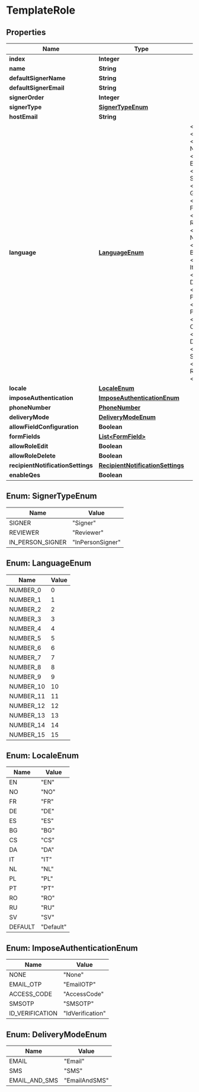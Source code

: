 

# TemplateRole


## Properties

| Name | Type | Description | Notes |
|------------ | ------------- | ------------- | -------------|
|**index** | **Integer** |  |  |
|**name** | **String** |  |  [optional] |
|**defaultSignerName** | **String** |  |  [optional] |
|**defaultSignerEmail** | **String** |  |  [optional] |
|**signerOrder** | **Integer** |  |  [optional] |
|**signerType** | [**SignerTypeEnum**](#SignerTypeEnum) |  |  [optional] |
|**hostEmail** | **String** |  |  [optional] |
|**language** | [**LanguageEnum**](#LanguageEnum) | &lt;p&gt;Description:&lt;/p&gt;&lt;ul&gt;&lt;li&gt;&lt;i&gt;0&lt;/i&gt; - None&lt;/li&gt;&lt;li&gt;&lt;i&gt;1&lt;/i&gt; - English&lt;/li&gt;&lt;li&gt;&lt;i&gt;2&lt;/i&gt; - Spanish&lt;/li&gt;&lt;li&gt;&lt;i&gt;3&lt;/i&gt; - German&lt;/li&gt;&lt;li&gt;&lt;i&gt;4&lt;/i&gt; - French&lt;/li&gt;&lt;li&gt;&lt;i&gt;5&lt;/i&gt; - Romanian&lt;/li&gt;&lt;li&gt;&lt;i&gt;6&lt;/i&gt; - Norwegian&lt;/li&gt;&lt;li&gt;&lt;i&gt;7&lt;/i&gt; - Bulgarian&lt;/li&gt;&lt;li&gt;&lt;i&gt;8&lt;/i&gt; - Italian&lt;/li&gt;&lt;li&gt;&lt;i&gt;9&lt;/i&gt; - Danish&lt;/li&gt;&lt;li&gt;&lt;i&gt;10&lt;/i&gt; - Polish&lt;/li&gt;&lt;li&gt;&lt;i&gt;11&lt;/i&gt; - Portuguese&lt;/li&gt;&lt;li&gt;&lt;i&gt;12&lt;/i&gt; - Czech&lt;/li&gt;&lt;li&gt;&lt;i&gt;13&lt;/i&gt; - Dutch&lt;/li&gt;&lt;li&gt;&lt;i&gt;14&lt;/i&gt; - Swedish&lt;/li&gt;&lt;li&gt;&lt;i&gt;15&lt;/i&gt; - Russian&lt;/li&gt;&lt;/ul&gt; |  [optional] |
|**locale** | [**LocaleEnum**](#LocaleEnum) |  |  [optional] |
|**imposeAuthentication** | [**ImposeAuthenticationEnum**](#ImposeAuthenticationEnum) |  |  [optional] |
|**phoneNumber** | [**PhoneNumber**](PhoneNumber.md) |  |  [optional] |
|**deliveryMode** | [**DeliveryModeEnum**](#DeliveryModeEnum) |  |  [optional] |
|**allowFieldConfiguration** | **Boolean** |  |  [optional] |
|**formFields** | [**List&lt;FormField&gt;**](FormField.md) |  |  [optional] |
|**allowRoleEdit** | **Boolean** |  |  [optional] |
|**allowRoleDelete** | **Boolean** |  |  [optional] |
|**recipientNotificationSettings** | [**RecipientNotificationSettings**](RecipientNotificationSettings.md) |  |  [optional] |
|**enableQes** | **Boolean** |  |  [optional] |



## Enum: SignerTypeEnum

| Name | Value |
|---- | -----|
| SIGNER | &quot;Signer&quot; |
| REVIEWER | &quot;Reviewer&quot; |
| IN_PERSON_SIGNER | &quot;InPersonSigner&quot; |



## Enum: LanguageEnum

| Name | Value |
|---- | -----|
| NUMBER_0 | 0 |
| NUMBER_1 | 1 |
| NUMBER_2 | 2 |
| NUMBER_3 | 3 |
| NUMBER_4 | 4 |
| NUMBER_5 | 5 |
| NUMBER_6 | 6 |
| NUMBER_7 | 7 |
| NUMBER_8 | 8 |
| NUMBER_9 | 9 |
| NUMBER_10 | 10 |
| NUMBER_11 | 11 |
| NUMBER_12 | 12 |
| NUMBER_13 | 13 |
| NUMBER_14 | 14 |
| NUMBER_15 | 15 |



## Enum: LocaleEnum

| Name | Value |
|---- | -----|
| EN | &quot;EN&quot; |
| NO | &quot;NO&quot; |
| FR | &quot;FR&quot; |
| DE | &quot;DE&quot; |
| ES | &quot;ES&quot; |
| BG | &quot;BG&quot; |
| CS | &quot;CS&quot; |
| DA | &quot;DA&quot; |
| IT | &quot;IT&quot; |
| NL | &quot;NL&quot; |
| PL | &quot;PL&quot; |
| PT | &quot;PT&quot; |
| RO | &quot;RO&quot; |
| RU | &quot;RU&quot; |
| SV | &quot;SV&quot; |
| DEFAULT | &quot;Default&quot; |



## Enum: ImposeAuthenticationEnum

| Name | Value |
|---- | -----|
| NONE | &quot;None&quot; |
| EMAIL_OTP | &quot;EmailOTP&quot; |
| ACCESS_CODE | &quot;AccessCode&quot; |
| SMSOTP | &quot;SMSOTP&quot; |
| ID_VERIFICATION | &quot;IdVerification&quot; |



## Enum: DeliveryModeEnum

| Name | Value |
|---- | -----|
| EMAIL | &quot;Email&quot; |
| SMS | &quot;SMS&quot; |
| EMAIL_AND_SMS | &quot;EmailAndSMS&quot; |



